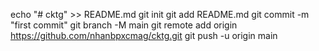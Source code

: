 echo "# cktg" >> README.md
git init
git add README.md
git commit -m "first commit"
git branch -M main
git remote add origin https://github.com/nhanbpxcmag/cktg.git
git push -u origin main
